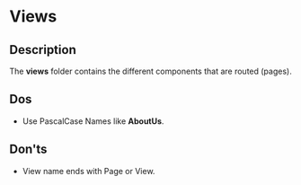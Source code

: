 # Views

## Description

The **views** folder contains the different components that are routed (pages).

## Dos

- Use PascalCase Names like **AboutUs**.

## Don'ts

- View name ends with Page or View.
